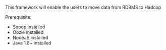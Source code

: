 This framework will enable the users to move data from RDBMS to Hadoop

Prerequisite:
- Sqoop installed
- Oozie installed
- NodeJS installed
- Java 1.8+ installed
